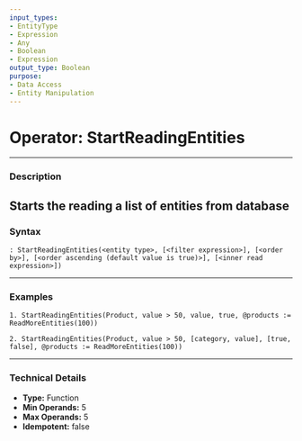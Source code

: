 ```yaml
---
input_types:
- EntityType
- Expression
- Any
- Boolean
- Expression
output_type: Boolean
purpose:
- Data Access
- Entity Manipulation
---
```

# Operator: StartReadingEntities
---
### **Description**
Starts the reading a list of entities from database
---
### **Syntax**
```
: StartReadingEntities(<entity type>, [<filter expression>], [<order by>], [<order ascending (default value is true)>], [<inner read expression>])
```
---
### **Examples**
```
1. StartReadingEntities(Product, value > 50, value, true, @products := ReadMoreEntities(100))
```
```
2. StartReadingEntities(Product, value > 50, [category, value], [true, false], @products := ReadMoreEntities(100))
```
---
### **Technical Details**
- **Type:** Function
- **Min Operands:** 5
- **Max Operands:** 5
- **Idempotent:** false